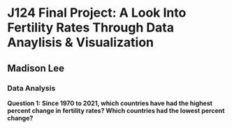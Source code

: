 # J124 Final Project: A Look Into Fertility Rates Through Data Anaylisis & Visualization 
## Madison Lee
### Data Analysis 
**Question 1: Since 1970 to 2021, which countries have had the highest percent change in fertility rates? Which countries had the lowest percent change?**
